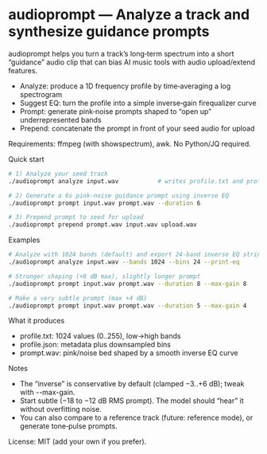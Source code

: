 # audioprompt — Analyze a track and synthesize guidance prompts

audioprompt helps you turn a track’s long‑term spectrum into a short “guidance” audio clip that can bias AI music tools with audio upload/extend features.

- Analyze: produce a 1D frequency profile by time‑averaging a log spectrogram
- Suggest EQ: turn the profile into a simple inverse‑gain firequalizer curve
- Prompt: generate pink‑noise prompts shaped to “open up” underrepresented bands
- Prepend: concatenate the prompt in front of your seed audio for upload

Requirements: ffmpeg (with showspectrum), awk. No Python/JQ required.

Quick start

```bash
# 1) Analyze your seed track
./audioprompt analyze input.wav           # writes profile.txt and profile.json

# 2) Generate a 6s pink‑noise guidance prompt using inverse EQ
./audioprompt prompt input.wav prompt.wav --duration 6

# 3) Prepend prompt to seed for upload
./audioprompt prepend prompt.wav input.wav upload.wav
```

Examples

```bash
# Analyze with 1024 bands (default) and export 24‑band inverse EQ string
./audioprompt analyze input.wav --bands 1024 --bins 24 --print-eq

# Stronger shaping (+8 dB max), slightly longer prompt
./audioprompt prompt input.wav prompt.wav --duration 8 --max-gain 8

# Make a very subtle prompt (max +4 dB)
./audioprompt prompt input.wav prompt.wav --duration 5 --max-gain 4
```

What it produces
- profile.txt: 1024 values (0..255), low→high bands
- profile.json: metadata plus downsampled bins
- prompt.wav: pink/noise bed shaped by a smooth inverse EQ curve

Notes
- The “inverse” is conservative by default (clamped −3..+6 dB); tweak with --max-gain.
- Start subtle (−18 to −12 dB RMS prompt). The model should “hear” it without overfitting noise.
- You can also compare to a reference track (future: reference mode), or generate tone‑pulse prompts.

License: MIT (add your own if you prefer).

